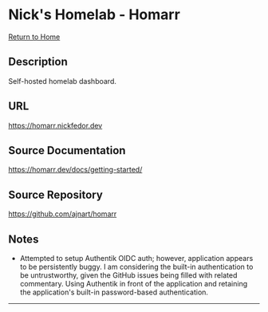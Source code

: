 # Nick's Homelab - Homarr

[Return to Home](/README.md)

## Description

Self-hosted homelab dashboard.

## URL

<https://homarr.nickfedor.dev>

## Source Documentation

<https://homarr.dev/docs/getting-started/>

## Source Repository

<https://github.com/ajnart/homarr>

## Notes

- Attempted to setup Authentik OIDC auth; however, application appears to be
  persistently buggy. I am considering the built-in authentication to be
  untrustworthy, given the GitHub issues being filled with related commentary.
  Using Authentik in front of the application and retaining the application's
  built-in password-based authentication.

----------
